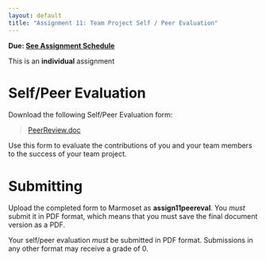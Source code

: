 ```yaml
---
layout: default
title: "Assignment 11: Team Project Self / Peer Evaluation"
---
```


**Due: [See Assignment Schedule](index.html)**

This is an **individual** assignment

# Self/Peer Evaluation

Download the following Self/Peer Evaluation form:

> [PeerReview.doc](PeerReview.doc)

Use this form to evaluate the contributions of you and your team members to the success of your team project.

# Submitting

Upload the completed form to Marmoset as **assign11peereval**.  You *must* submit it in PDF format, which means that you must save the final document version as a PDF.

<div class="callout">
Your self/peer evaluation <em>must</em> be submitted in PDF format.  Submissions in any other format may receive a grade of 0.
</div>